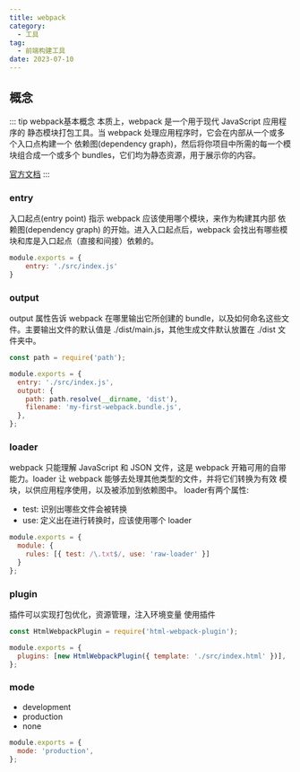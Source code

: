 ```yaml
---
title: webpack
category:
  - 工具
tag:
  - 前端构建工具
date: 2023-07-10
---
```


## 概念
::: tip webpack基本概念
本质上，webpack 是一个用于现代 JavaScript 应用程序的 静态模块打包工具。当 webpack 处理应用程序时，它会在内部从一个或多个入口点构建一个 依赖图(dependency graph)，然后将你项目中所需的每一个模块组合成一个或多个 bundles，它们均为静态资源，用于展示你的内容。

[官方文档](https://www.webpackjs.com/concepts/)
:::
### entry
入口起点(entry point) 指示 webpack 应该使用哪个模块，来作为构建其内部 依赖图(dependency graph) 的开始。进入入口起点后，webpack 会找出有哪些模块和库是入口起点（直接和间接）依赖的。
```js
module.exports = {
    entry: './src/index.js'
}
```
### output
output 属性告诉 webpack 在哪里输出它所创建的 bundle，以及如何命名这些文件。主要输出文件的默认值是 ./dist/main.js，其他生成文件默认放置在 ./dist 文件夹中。
```js
const path = require('path');

module.exports = {
  entry: './src/index.js',
  output: {
    path: path.resolve(__dirname, 'dist'),
    filename: 'my-first-webpack.bundle.js',
  },
};
```
### loader
webpack 只能理解 JavaScript 和 JSON 文件，这是 webpack 开箱可用的自带能力。loader 让 webpack 能够去处理其他类型的文件，并将它们转换为有效 模块，以供应用程序使用，以及被添加到依赖图中。
loader有两个属性:
- test: 识别出哪些文件会被转换
- use: 定义出在进行转换时，应该使用哪个 loader
```js
module.exports = {
  module: {
    rules: [{ test: /\.txt$/, use: 'raw-loader' }]
  }
};
```
### plugin
插件可以实现打包优化，资源管理，注入环境变量
使用插件
```js
const HtmlWebpackPlugin = require('html-webpack-plugin');

module.exports = {
  plugins: [new HtmlWebpackPlugin({ template: './src/index.html' })],
};
```
### mode
- development
- production
- none
```js
module.exports = {
  mode: 'production',
};
```
